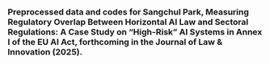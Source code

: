 ### Preprocessed data and codes for Sangchul Park, Measuring Regulatory Overlap Between Horizontal AI Law and Sectoral Regulations: A Case Study on “High-Risk” AI Systems in Annex I of the EU AI Act, forthcoming in the Journal of Law & Innovation (2025).
